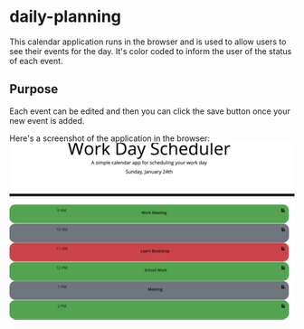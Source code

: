 # daily-planning

This calendar application runs in the browser and is used to allow users to see their events for the day. It's color coded to inform the user of the status of each event. 

## Purpose
Each event can be edited and then you can click the save button once your new event is added.

Here's a screenshot of the application in the browser:
![daily planing](./Assets/daily-planning-calendar.png)
